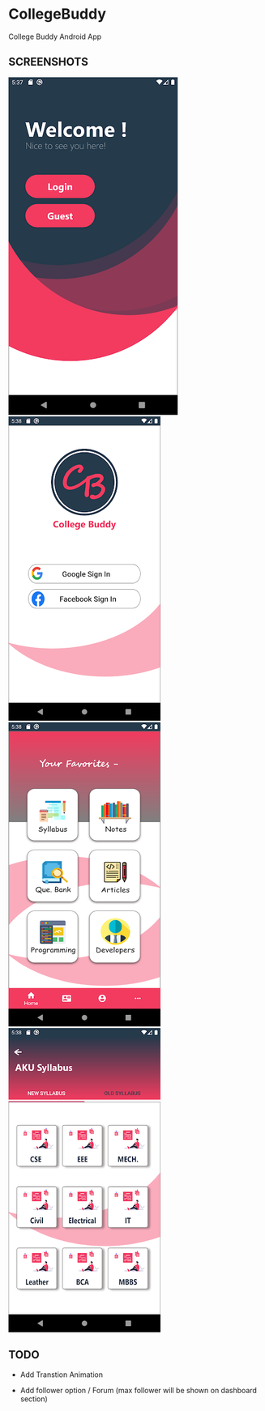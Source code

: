 # CollegeBuddy
College Buddy Android App

## SCREENSHOTS

![image](https://github.com/Abhi73017/CollegeBuddy/blob/master/unnamed.png)
![image](https://github.com/Abhi73017/CollegeBuddy/blob/master/screen2.png)
![image](https://github.com/Abhi73017/CollegeBuddy/blob/master/screen3.png)
![image](https://github.com/Abhi73017/CollegeBuddy/blob/master/screen4.png)


## TODO

- Add Transtion Animation

- Add follower option / Forum
   (max follower will be shown on dashboard section)

